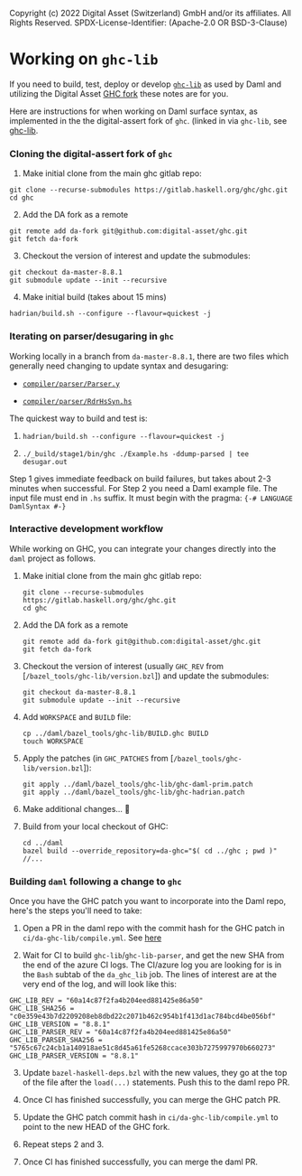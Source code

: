 Copyright (c) 2022 Digital Asset (Switzerland) GmbH and/or its affiliates. All Rights Reserved.
SPDX-License-Identifier: (Apache-2.0 OR BSD-3-Clause)

# Working on `ghc-lib`

If you need to build, test, deploy or develop [`ghc-lib`](https://github.com/digital-asset/ghc-lib) as used by Daml and utilizing the Digital Asset [GHC fork](https://github.com/digital-asset/ghc) these notes are for you.

Here are instructions for when working on Daml surface syntax, as implemented in the the digital-assert fork of `ghc`. (linked in via `ghc-lib`, see [ghc-lib](/bazel_tools/ghc-lib/).

### Cloning the digital-assert fork of `ghc`

1. Make initial clone from the main ghc gitlab repo:
```
git clone --recurse-submodules https://gitlab.haskell.org/ghc/ghc.git
cd ghc
```

2. Add the DA fork as a remote
```
git remote add da-fork git@github.com:digital-asset/ghc.git
git fetch da-fork
```

3. Checkout the version of interest and update the submodules:
```
git checkout da-master-8.8.1
git submodule update --init --recursive
```

4. Make initial build (takes about 15 mins)
```
hadrian/build.sh --configure --flavour=quickest -j
```

### Iterating on parser/desugaring in `ghc`

Working locally in a branch from `da-master-8.8.1`, there are two files which generally need changing to update syntax and desugaring:

- [`compiler/parser/Parser.y`](https://github.com/digital-asset/ghc/blob/da-master-8.8.1/compiler/parser/Parser.y)

- [`compiler/parser/RdrHsSyn.hs`](https://github.com/digital-asset/ghc/blob/da-master-8.8.1/compiler/parser/RdrHsSyn.hs)


The quickest way to build and test is:

1. `hadrian/build.sh --configure --flavour=quickest -j`

2. `./_build/stage1/bin/ghc ./Example.hs -ddump-parsed | tee desugar.out`

Step 1 gives immediate feedback on build failures, but takes about 2-3 minutes when successful. For Step 2 you need a Daml example file. The input file must end in `.hs` suffix. It must begin with the pragma: `{-# LANGUAGE DamlSyntax #-}`


### Interactive development workflow

While working on GHC, you can integrate your changes directly into the `daml` project as follows.

1. Make initial clone from the main ghc gitlab repo:
   ```
   git clone --recurse-submodules https://gitlab.haskell.org/ghc/ghc.git
   cd ghc
   ```

2. Add the DA fork as a remote
   ```
   git remote add da-fork git@github.com:digital-asset/ghc.git
   git fetch da-fork
   ```

3. Checkout the version of interest (usually `GHC_REV` from [`/bazel_tools/ghc-lib/version.bzl`]) and update the submodules:
   ```
   git checkout da-master-8.8.1
   git submodule update --init --recursive
   ```

4. Add `WORKSPACE` and `BUILD` file:
   ```
   cp ../daml/bazel_tools/ghc-lib/BUILD.ghc BUILD
   touch WORKSPACE
   ```

5. Apply the patches (in `GHC_PATCHES` from [`/bazel_tools/ghc-lib/version.bzl`]):
   ```
   git apply ../daml/bazel_tools/ghc-lib/ghc-daml-prim.patch
   git apply ../daml/bazel_tools/ghc-lib/ghc-hadrian.patch
   ```

6. Make additional changes...  

7. Build from your local checkout of GHC:
   ```
   cd ../daml
   bazel build --override_repository=da-ghc="$( cd ../ghc ; pwd )" //...
   ```

### Building `daml` following a change to `ghc`

Once you have the GHC patch you want to incorporate into the Daml repo, here's the steps you'll need to take:

1. Open a PR in the daml repo with the commit hash for the GHC patch in `ci/da-ghc-lib/compile.yml`. See [here](https://github.com/digital-asset/daml/pull/7489/commits/fedc456260f598f9924ce62d9765c3c09b8ad861)

2. Wait for CI to build `ghc-lib`/`ghc-lib-parser`, and get the new SHA from the end of the azure CI logs. The CI/azure log you are looking for is in the `Bash` subtab of the `da_ghc_lib` job. The lines of interest are at the very end of the log, and will look like this:

  ```
  GHC_LIB_REV = "60a14c87f2fa4b204eed881425e86a50"
  GHC_LIB_SHA256 = "c0e359e43b7d2209208eb8dbd22c2071b462c954b1f413d1ac784bcd4be056bf"
  GHC_LIB_VERSION = "8.8.1"
  GHC_LIB_PARSER_REV = "60a14c87f2fa4b204eed881425e86a50"
  GHC_LIB_PARSER_SHA256 = "5765c67c24cb1a140918ae51c8d45a61fe5268ccace303b7275997970b660273"
  GHC_LIB_PARSER_VERSION = "8.8.1"
  ```

3. Update `bazel-haskell-deps.bzl` with the new values, they go at the top of the file after the `load(...)` statements. Push this to the daml repo PR.

4. Once CI has finished successfully, you can merge the GHC patch PR.

5. Update the GHC patch commit hash in `ci/da-ghc-lib/compile.yml` to point to the new HEAD of the GHC fork.

6. Repeat steps 2 and 3.

7. Once CI has finished successfully, you can merge the daml PR.
